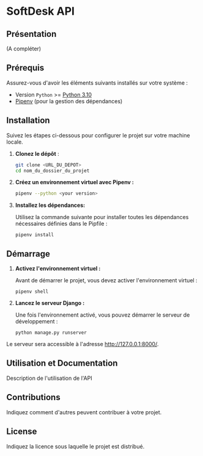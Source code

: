 # SoftDesk API

## Présentation
(A compléter)

## Prérequis

Assurez-vous d'avoir les éléments suivants installés sur votre système :

- Version `Python` >= [Python 3.10](https://www.python.org/downloads/)
- [Pipenv](https://pipenv.pypa.io/en/latest/) (pour la gestion des dépendances)

## Installation

Suivez les étapes ci-dessous pour configurer le projet sur votre machine locale.

1. **Clonez le dépôt** :

   ```bash
   git clone <URL_DU_DEPOT>
   cd nom_du_dossier_du_projet
   ```

2. **Créez un environnement virtuel avec Pipenv :**

    ```bash
    pipenv --python <your version>
    ```

3. **Installez les dépendances:**

    Utilisez la commande suivante pour installer toutes les dépendances nécessaires définies dans le Pipfile :

    ```shell
    pipenv install
    ```

## Démarrage


1. **Activez l'environnement virtuel :**

    Avant de démarrer le projet, vous devez activer l'environnement virtuel :

    ```
    pipenv shell
    ```

2. **Lancez le serveur Django :**

    Une fois l'environnement activé, vous pouvez démarrer le serveur de développement :

    ```
    python manage.py runserver
    ```

Le serveur sera accessible à l'adresse http://127.0.0.1:8000/.


## Utilisation et Documentation

Description de l'utilisation de l'API

## Contributions

Indiquez comment d'autres peuvent contribuer à votre projet.

## License

Indiquez la licence sous laquelle le projet est distribué.
